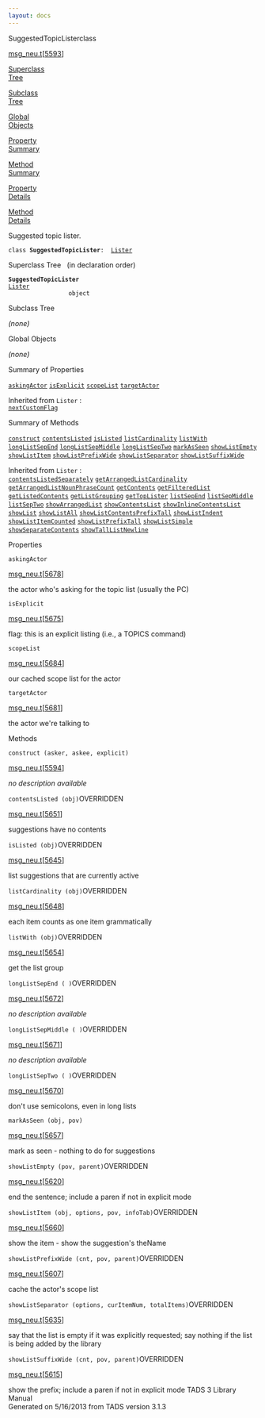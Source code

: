 ```yaml
---
layout: docs
---
```

<span class="title">SuggestedTopicLister</span><span class="type">class</span>

[msg_neu.t](../file/msg_neu.t.html)\[[5593](../source/msg_neu.t.html#5593)\]

[Superclass  
Tree](#_SuperClassTree_)

[Subclass  
Tree](#_SubClassTree_)

[Global  
Objects](#_ObjectSummary_)

[Property  
Summary](#_PropSummary_)

[Method  
Summary](#_MethodSummary_)

[Property  
Details](#_Properties_)

[Method  
Details](#_Methods_)



Suggested topic lister.

`class `**`SuggestedTopicLister`**` :   `[`Lister`](../object/Lister.html)



<span id="_SuperClassTree_"></span>



<span class="hdln">Superclass Tree</span>   (in declaration order)



**`SuggestedTopicLister`**  
[`Lister`](../object/Lister.html)  
`                 object`  
<span id="_SubClassTree_"></span>



<span class="hdln">Subclass Tree</span>  



*(none)* <span id="_ObjectSummary_"></span>



<span class="hdln">Global Objects</span>  



*(none)* <span id="_PropSummary_"></span>



<span class="hdln">Summary of Properties</span>  



[`askingActor`](#askingActor) [`isExplicit`](#isExplicit) [`scopeList`](#scopeList) [`targetActor`](#targetActor)

Inherited from `Lister` :  
[`nextCustomFlag`](../object/Lister.html#nextCustomFlag)

<span id="_MethodSummary_"></span>



<span class="hdln">Summary of Methods</span>  



[`construct`](#construct) [`contentsListed`](#contentsListed) [`isListed`](#isListed) [`listCardinality`](#listCardinality) [`listWith`](#listWith) [`longListSepEnd`](#longListSepEnd) [`longListSepMiddle`](#longListSepMiddle) [`longListSepTwo`](#longListSepTwo) [`markAsSeen`](#markAsSeen) [`showListEmpty`](#showListEmpty) [`showListItem`](#showListItem) [`showListPrefixWide`](#showListPrefixWide) [`showListSeparator`](#showListSeparator) [`showListSuffixWide`](#showListSuffixWide)

Inherited from `Lister` :  
[`contentsListedSeparately`](../object/Lister.html#contentsListedSeparately) [`getArrangedListCardinality`](../object/Lister.html#getArrangedListCardinality) [`getArrangedListNounPhraseCount`](../object/Lister.html#getArrangedListNounPhraseCount) [`getContents`](../object/Lister.html#getContents) [`getFilteredList`](../object/Lister.html#getFilteredList) [`getListedContents`](../object/Lister.html#getListedContents) [`getListGrouping`](../object/Lister.html#getListGrouping) [`getTopLister`](../object/Lister.html#getTopLister) [`listSepEnd`](../object/Lister.html#listSepEnd) [`listSepMiddle`](../object/Lister.html#listSepMiddle) [`listSepTwo`](../object/Lister.html#listSepTwo) [`showArrangedList`](../object/Lister.html#showArrangedList) [`showContentsList`](../object/Lister.html#showContentsList) [`showInlineContentsList`](../object/Lister.html#showInlineContentsList) [`showList`](../object/Lister.html#showList) [`showListAll`](../object/Lister.html#showListAll) [`showListContentsPrefixTall`](../object/Lister.html#showListContentsPrefixTall) [`showListIndent`](../object/Lister.html#showListIndent) [`showListItemCounted`](../object/Lister.html#showListItemCounted) [`showListPrefixTall`](../object/Lister.html#showListPrefixTall) [`showListSimple`](../object/Lister.html#showListSimple) [`showSeparateContents`](../object/Lister.html#showSeparateContents) [`showTallListNewline`](../object/Lister.html#showTallListNewline)

<span id="_Properties_"></span>



<span class="hdln">Properties</span>  



<span id="askingActor"></span>

`askingActor`

[msg_neu.t](../file/msg_neu.t.html)\[[5678](../source/msg_neu.t.html#5678)\]



the actor who's asking for the topic list (usually the PC)



<span id="isExplicit"></span>

`isExplicit`

[msg_neu.t](../file/msg_neu.t.html)\[[5675](../source/msg_neu.t.html#5675)\]



flag: this is an explicit listing (i.e., a TOPICS command)



<span id="scopeList"></span>

`scopeList`

[msg_neu.t](../file/msg_neu.t.html)\[[5684](../source/msg_neu.t.html#5684)\]



our cached scope list for the actor



<span id="targetActor"></span>

`targetActor`

[msg_neu.t](../file/msg_neu.t.html)\[[5681](../source/msg_neu.t.html#5681)\]



the actor we're talking to



<span id="_Methods_"></span>



<span class="hdln">Methods</span>  



<span id="construct"></span>

`construct (asker, askee, explicit)`

[msg_neu.t](../file/msg_neu.t.html)\[[5594](../source/msg_neu.t.html#5594)\]



*no description available*



<span id="contentsListed"></span>

`contentsListed (obj)`<span class="rem">OVERRIDDEN</span>

[msg_neu.t](../file/msg_neu.t.html)\[[5651](../source/msg_neu.t.html#5651)\]



suggestions have no contents



<span id="isListed"></span>

`isListed (obj)`<span class="rem">OVERRIDDEN</span>

[msg_neu.t](../file/msg_neu.t.html)\[[5645](../source/msg_neu.t.html#5645)\]



list suggestions that are currently active



<span id="listCardinality"></span>

`listCardinality (obj)`<span class="rem">OVERRIDDEN</span>

[msg_neu.t](../file/msg_neu.t.html)\[[5648](../source/msg_neu.t.html#5648)\]



each item counts as one item grammatically



<span id="listWith"></span>

`listWith (obj)`<span class="rem">OVERRIDDEN</span>

[msg_neu.t](../file/msg_neu.t.html)\[[5654](../source/msg_neu.t.html#5654)\]



get the list group



<span id="longListSepEnd"></span>

`longListSepEnd ( )`<span class="rem">OVERRIDDEN</span>

[msg_neu.t](../file/msg_neu.t.html)\[[5672](../source/msg_neu.t.html#5672)\]



*no description available*



<span id="longListSepMiddle"></span>

`longListSepMiddle ( )`<span class="rem">OVERRIDDEN</span>

[msg_neu.t](../file/msg_neu.t.html)\[[5671](../source/msg_neu.t.html#5671)\]



*no description available*



<span id="longListSepTwo"></span>

`longListSepTwo ( )`<span class="rem">OVERRIDDEN</span>

[msg_neu.t](../file/msg_neu.t.html)\[[5670](../source/msg_neu.t.html#5670)\]



don't use semicolons, even in long lists



<span id="markAsSeen"></span>

`markAsSeen (obj, pov)`

[msg_neu.t](../file/msg_neu.t.html)\[[5657](../source/msg_neu.t.html#5657)\]



mark as seen - nothing to do for suggestions



<span id="showListEmpty"></span>

`showListEmpty (pov, parent)`<span class="rem">OVERRIDDEN</span>

[msg_neu.t](../file/msg_neu.t.html)\[[5620](../source/msg_neu.t.html#5620)\]



end the sentence; include a paren if not in explicit mode



<span id="showListItem"></span>

`showListItem (obj, options, pov, infoTab)`<span class="rem">OVERRIDDEN</span>

[msg_neu.t](../file/msg_neu.t.html)\[[5660](../source/msg_neu.t.html#5660)\]



show the item - show the suggestion's theName



<span id="showListPrefixWide"></span>

`showListPrefixWide (cnt, pov, parent)`<span class="rem">OVERRIDDEN</span>

[msg_neu.t](../file/msg_neu.t.html)\[[5607](../source/msg_neu.t.html#5607)\]



cache the actor's scope list



<span id="showListSeparator"></span>

`showListSeparator (options, curItemNum, totalItems)`<span class="rem">OVERRIDDEN</span>

[msg_neu.t](../file/msg_neu.t.html)\[[5635](../source/msg_neu.t.html#5635)\]



say that the list is empty if it was explicitly requested; say nothing
if the list is being added by the library



<span id="showListSuffixWide"></span>

`showListSuffixWide (cnt, pov, parent)`<span class="rem">OVERRIDDEN</span>

[msg_neu.t](../file/msg_neu.t.html)\[[5615](../source/msg_neu.t.html#5615)\]



show the prefix; include a paren if not in explicit mode
TADS 3 Library Manual  
Generated on 5/16/2013 from TADS version 3.1.3


